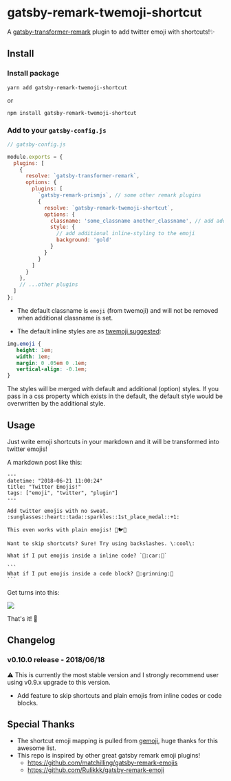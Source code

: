 # gatsby-remark-twemoji-shortcut

A [gatsby-transformer-remark](https://github.com/gatsbyjs/gatsby/tree/master/packages/gatsby-transformer-remark) plugin to add twitter emoji with shortcuts!✨

## Install

### Install package

```
yarn add gatsby-remark-twemoji-shortcut
```

or 

```
npm install gatsby-remark-twemoji-shortcut
```

### Add to your `gatsby-config.js`

```javascript
// gatsby-config.js

module.exports = {
  plugins: [
    {
      resolve: `gatsby-transformer-remark`,
      options: {
        plugins: [
          `gatsby-remark-prismjs`, // some other remark plugins
          {
            resolve: `gatsby-remark-twemoji-shortcut`,
            options: {
              classname: 'some_classname another_classname', // add additional classname(s) to the emoji
              style: { 
                // add additional inline-styling to the emoji
                background: 'gold'
              }
            }
          }
        ]
      }
    },
    // ...other plugins
  ]
};
```

- The default classname is `emoji` (from twemoji) and will not be removed when additional classname is set.

- The default inline styles are as [twemoji suggested](https://github.com/twitter/twemoji#inline-styles):

```css
img.emoji {
   height: 1em;
   width: 1em;
   margin: 0 .05em 0 .1em;
   vertical-align: -0.1em;
}
```

The styles will be merged with default and additional (option) styles.
If you pass in a css property which exists in the default, the default style would be overwritten by the additional style.

## Usage
Just write emoji shortcuts in your markdown and it will be transformed into twitter emojis!

A markdown post like this:

``````
---
datetime: "2018-06-21 11:00:24"
title: "Twitter Emojis!"
tags: ["emoji", "twitter", "plugin"]
---
 
Add twitter emojis with no sweat. :sunglasses::heart::tada::sparkles::1st_place_medal::+1:

This even works with plain emojis! 🌵🐦🐬

Want to skip shortcuts? Sure! Try using backslashes. \:cool\:

What if I put emojis inside a inline code? `🚆:car:🚌`

```
What if I put emojis inside a code block? 🙉:grinning:🙉
```
``````

Get turns into this:

![](https://i.imgur.com/9hiM7ff.png)

That's it! 🎉

## Changelog

### v0.10.0 release - 2018/06/18

:warning: This is currently the most stable version and I strongly recommend user using v0.9.x upgrade to this version.

- Add feature to skip shortcuts and plain emojis from inline codes or code blocks.

## Special Thanks

- The shortcut emoji mapping is pulled from [gemoji](https://github.com/github/gemoji), huge thanks for this awesome list.
- This repo is inspired by other great gatsby remark emoji plugins!
  - https://github.com/matchilling/gatsby-remark-emojis
  - https://github.com/Rulikkk/gatsby-remark-emoji
